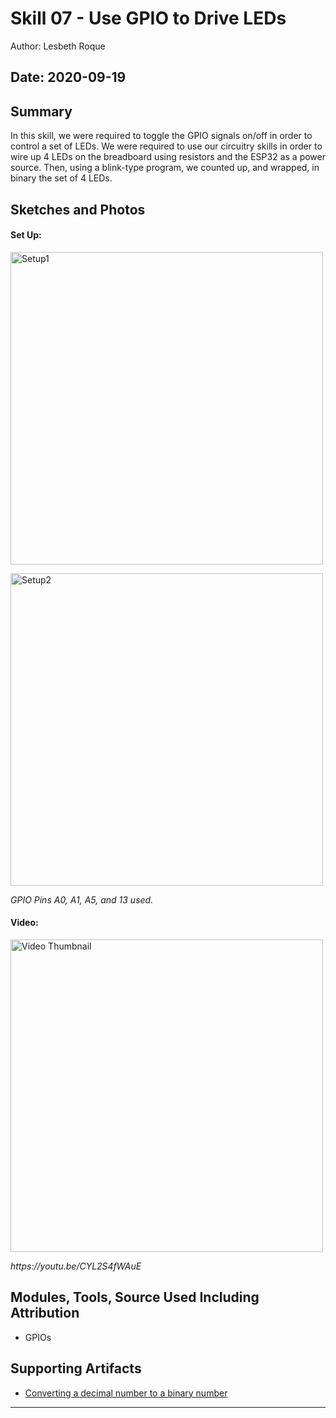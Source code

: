 #  Skill 07 - Use GPIO to Drive LEDs

Author: Lesbeth Roque

Date: 2020-09-19
-----

## Summary
In this skill, we were required to toggle the GPIO signals on/off in order to
control a set of LEDs. We were required to use our circuitry skills in order to
wire up 4 LEDs on the breadboard using resistors and the ESP32 as a power source.
Then, using a blink-type program, we counted up, and wrapped, in binary the set
of 4 LEDs.

## Sketches and Photos

#### Set Up:
<p align="left">
<img src="https://github.com/BU-EC444/Roque-Lesbeth/blob/master/skills/cluster-1/07/images/07_Setup1.jpg" alt="Setup1" width="500">
</p>

<p align="left">
<img src="https://github.com/BU-EC444/Roque-Lesbeth/blob/master/skills/cluster-1/07/images/07_Setup2.jpg" alt="Setup2" width="500">
</p>
<p>
    <em>GPIO Pins A0, A1, A5, and 13 used.</em>
</p>

#### Video:
<p align="left">
<img src="https://github.com/BU-EC444/Roque-Lesbeth/blob/master/skills/cluster-1/07/images/07_VideoThumbnail.jpg" alt="Video Thumbnail" width="500">
</p>
<p>
    <em>https://youtu.be/CYL2S4fWAuE</em>
</p>


## Modules, Tools, Source Used Including Attribution
- GPIOs

## Supporting Artifacts
- [Converting a decimal number to a binary number](https://beginnersbook.com/2017/09/c-program-to-convert-decimal-number-to-binary-number/)

-----
